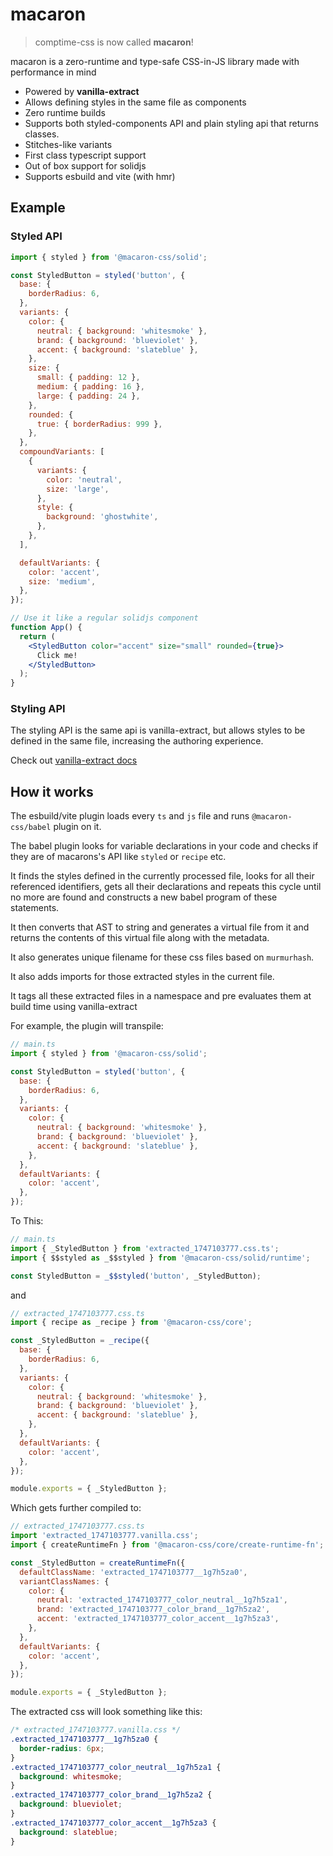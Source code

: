 # macaron

> comptime-css is now called **macaron**!

macaron is a zero-runtime and type-safe CSS-in-JS library made with performance in mind

- Powered by **vanilla-extract**
- Allows defining styles in the same file as components
- Zero runtime builds
- Supports both styled-components API and plain styling api that returns classes.
- Stitches-like variants
- First class typescript support
- Out of box support for solidjs
- Supports esbuild and vite (with hmr)

## Example

### Styled API

```jsx
import { styled } from '@macaron-css/solid';

const StyledButton = styled('button', {
  base: {
    borderRadius: 6,
  },
  variants: {
    color: {
      neutral: { background: 'whitesmoke' },
      brand: { background: 'blueviolet' },
      accent: { background: 'slateblue' },
    },
    size: {
      small: { padding: 12 },
      medium: { padding: 16 },
      large: { padding: 24 },
    },
    rounded: {
      true: { borderRadius: 999 },
    },
  },
  compoundVariants: [
    {
      variants: {
        color: 'neutral',
        size: 'large',
      },
      style: {
        background: 'ghostwhite',
      },
    },
  ],

  defaultVariants: {
    color: 'accent',
    size: 'medium',
  },
});

// Use it like a regular solidjs component
function App() {
  return (
    <StyledButton color="accent" size="small" rounded={true}>
      Click me!
    </StyledButton>
  );
}
```

### Styling API

The styling API is the same api is vanilla-extract, but allows styles to be defined in the same file, increasing the authoring experience.

Check out [vanilla-extract docs](https://vanilla-extract.style/documentation/styling-api/)

## How it works

The esbuild/vite plugin loads every `ts` and `js` file and runs `@macaron-css/babel` plugin on it.

The babel plugin looks for variable declarations in your code and checks if they are of macarons's API like `styled` or `recipe` etc.

It finds the styles defined in the currently processed file, looks for all their referenced identifiers, gets all their declarations and repeats this cycle until no more are found and constructs a new babel program of these statements.

It then converts that AST to string and generates a virtual file from it and returns the contents of this virtual file along with the metadata.

It also generates unique filename for these css files based on `murmurhash`.

It also adds imports for those extracted styles in the current file.

It tags all these extracted files in a namespace and pre evaluates them at build time using vanilla-extract

For example, the plugin will transpile:

```js
// main.ts
import { styled } from '@macaron-css/solid';

const StyledButton = styled('button', {
  base: {
    borderRadius: 6,
  },
  variants: {
    color: {
      neutral: { background: 'whitesmoke' },
      brand: { background: 'blueviolet' },
      accent: { background: 'slateblue' },
    },
  },
  defaultVariants: {
    color: 'accent',
  },
});
```

To This:

```js
// main.ts
import { _StyledButton } from 'extracted_1747103777.css.ts';
import { $$styled as _$$styled } from '@macaron-css/solid/runtime';

const StyledButton = _$$styled('button', _StyledButton);
```

and

```js
// extracted_1747103777.css.ts
import { recipe as _recipe } from '@macaron-css/core';

const _StyledButton = _recipe({
  base: {
    borderRadius: 6,
  },
  variants: {
    color: {
      neutral: { background: 'whitesmoke' },
      brand: { background: 'blueviolet' },
      accent: { background: 'slateblue' },
    },
  },
  defaultVariants: {
    color: 'accent',
  },
});

module.exports = { _StyledButton };
```

Which gets further compiled to:

```js
// extracted_1747103777.css.ts
import 'extracted_1747103777.vanilla.css';
import { createRuntimeFn } from '@macaron-css/core/create-runtime-fn';

const _StyledButton = createRuntimeFn({
  defaultClassName: 'extracted_1747103777__1g7h5za0',
  variantClassNames: {
    color: {
      neutral: 'extracted_1747103777_color_neutral__1g7h5za1',
      brand: 'extracted_1747103777_color_brand__1g7h5za2',
      accent: 'extracted_1747103777_color_accent__1g7h5za3',
    },
  },
  defaultVariants: {
    color: 'accent',
  },
});

module.exports = { _StyledButton };
```

The extracted css will look something like this:

```css
/* extracted_1747103777.vanilla.css */
.extracted_1747103777__1g7h5za0 {
  border-radius: 6px;
}
.extracted_1747103777_color_neutral__1g7h5za1 {
  background: whitesmoke;
}
.extracted_1747103777_color_brand__1g7h5za2 {
  background: blueviolet;
}
.extracted_1747103777_color_accent__1g7h5za3 {
  background: slateblue;
}
```

<!-- ## To be implemented

- Static extraction of styles in expressions.

  Currently the static extraction requires each style that has to be extracted also have a variable declaration. This way it can remove the declaration and add an import with the same identifier.
  It currently **wouldn't** work with this:

  ```js
  import { style } from '@macaron-css/core';

  let class = `abc ${style({ color: 'red' })}`;
  ```

  but **would** work with this:

  ```js
  import { style } from '@macaron-css/core';

  let red = style({ color: 'red' });
  let class = `abc ${red}`;
  ``` -->

